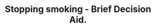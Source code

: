 ---
category: Stopping smoking
title: Stopping smoking - Brief Decision Aid.
description: Stopping smoking, Ways to stop - Management Options - Brief Decision Aids are designed to help you answer three questions, Do I have options? What are the benefits and risks of these options, (and how likely are they)? How can we make a decision together that is right for me?
audio: 
article: /assets/publication/stopping-smoking.pdf
www: 
keywords: Stopping smoking, BDA, Shirley Simpson, Dave Tomson, Christine Dryden, Sharon Williams, Carole Dodd, MAGIC, Going it alone, Stop smoking, advice and support, nicotine replacement, Varenicline, Champix, Bupropion, Zyban, NRT, save money, e cigarettes, vaping, brief decision aid, benefits, risks, options, together, right, me
youtube:
--- 
